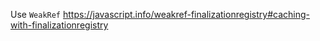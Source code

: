 Use `WeakRef`
https://javascript.info/weakref-finalizationregistry#caching-with-finalizationregistry
